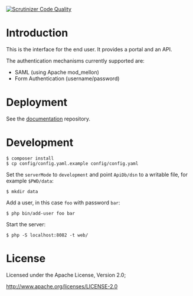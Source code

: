 [![Scrutinizer Code Quality](https://scrutinizer-ci.com/g/eduvpn/vpn-user-portal/badges/quality-score.png?b=master)](https://scrutinizer-ci.com/g/eduvpn/vpn-user-portal/?branch=master)

# Introduction

This is the interface for the end user. It provides a portal and an API. 

The authentication mechanisms currently supported are:

* SAML (using Apache mod_mellon)
* Form Authentication (username/password)

# Deployment

See the [documentation](https://github.com/eduvpn/documentation) repository.

# Development

    $ composer install
    $ cp config/config.yaml.example config/config.yaml

Set the `serverMode` to `development` and point `ApiDb/dsn` to a writable
file, for example `$PWD/data`:
    
    $ mkdir data

Add a user, in this case `foo` with password `bar`:

    $ php bin/add-user foo bar

Start the server:

    $ php -S localhost:8082 -t web/

# License
Licensed under the Apache License, Version 2.0;

   http://www.apache.org/licenses/LICENSE-2.0
